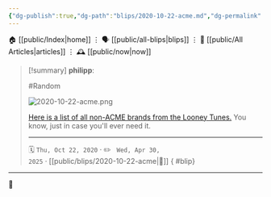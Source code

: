 ```yaml
---
{"dg-publish":true,"dg-path":"blips/2020-10-22-acme.md","dg-permalink":"2020/10/22/acme/","permalink":"/2020/10/22/acme/","title":"philipp @ 2020-10-22"}
---
```



<div class="transclusion internal-embed is-loaded"><div class="markdown-embed">




🏠 [[public/Index\|home]]  ⋮ 🗣️ [[public/all-blips\|blips]] ⋮  📝 [[public/All Articles\|articles]]  ⋮ 🕰️ [[public/now\|now]]


</div></div>


> [!summary] **philipp**:
>
> #Random
>
> ![2020-10-22-acme.png](/img/user/attachments/2020-10-22-acme.png)
>
> [Here is a list of all non-ACME brands from the Looney
> Tunes.](https://scifi.stackexchange.com/questions/204999/does-any-looney-tunes-character-ever-use-any-fictional-brand-name-product-that-i)
> You know, just in case you'll ever need it.
> - - -
>
> 🗓️ <code>Thu, Oct 22, 2020</code>  · ✏️ <code> Wed, Apr 30, 2025</code>  · [[public/blips/2020-10-22-acme\|🔗]]
{ #blip}


- - -

 👾
